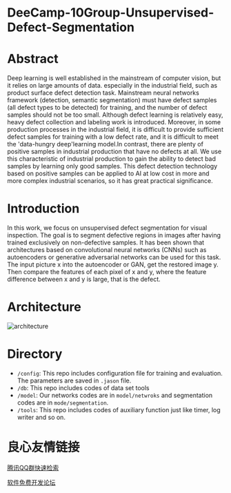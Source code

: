 # DeeCamp-10Group-Unsupervised-Defect-Segmentation

# Abstract
Deep learning is well established in the mainstream of computer vision, but it relies on large amounts of data.
especially in the industrial field, such as product surface defect detection task. Mainstream neural networks framework 
(detection, semantic segmentation) must have defect samples (all defect types to be detected) for training, and the number 
of defect samples should not be too small. Although defect learning is relatively easy, heavy defect collection and labeling 
work is introduced. Moreover, in some production processes in the industrial field, it is difficult to provide sufficient 
defect samples for training with a low defect rate, and it is difficult to meet the 'data-hungry deep'learning model.In contrast, 
there are plenty of positive samples in industrial production that have no defects at all. We use this characteristic 
of industrial production to gain the ability to detect bad samples by learning only good samples. This defect detection technology 
based on positive samples can be applied to AI at low cost in more and more complex industrial scenarios, so it has great practical significance.

# Introduction
In this work, we focus on unsupervised defect segmentation for visual inspection. 
The goal is to segment defective regions in images after having trained exclusively on
non-defective samples. It has been shown that architectures based on convolutional neural networks (CNNs) such
as autoencoders or generative adversarial networks can be used for this task.
The input picture x into the autoencoder or GAN, get the restored image y. 
Then compare the features of each pixel of x and y, where the feature difference between x and y is large, that is
the defect.

# Architecture
![architecture](doc/architecture.jpg)

# Directory 
- `/config`: This repo includes configuration file for training and evaluation. The parameters are saved in `.jason` file.
- `/db`: This repo includes codes of data set tools
- `/model`: Our networks codes are in `model/netwroks` and segmentation codes are in `mode/segmentation`.
- `/tools`: This repo includes codes of auxiliary function just like timer, log writer and so on. 


 # 良心友情链接

[腾讯QQ群快速检索](http://u.720life.cn/s/8cf73f7c)

[软件免费开发论坛](http://u.720life.cn/s/bbb01dc0)